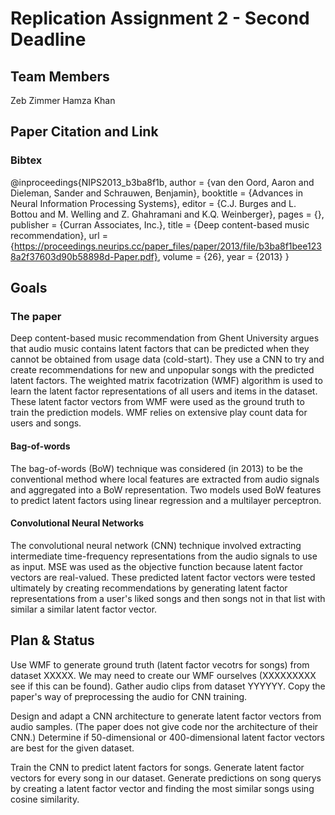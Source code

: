 # Replication Assignment 2 - Second Deadline

## Team Members
Zeb Zimmer
Hamza Khan

## Paper Citation and Link
### Bibtex
@inproceedings{NIPS2013_b3ba8f1b,
 author = {van den Oord, Aaron and Dieleman, Sander and Schrauwen, Benjamin},
 booktitle = {Advances in Neural Information Processing Systems},
 editor = {C.J. Burges and L. Bottou and M. Welling and Z. Ghahramani and K.Q. Weinberger},
 pages = {},
 publisher = {Curran Associates, Inc.},
 title = {Deep content-based music recommendation},
 url = {https://proceedings.neurips.cc/paper_files/paper/2013/file/b3ba8f1bee1238a2f37603d90b58898d-Paper.pdf},
 volume = {26},
 year = {2013}
}

## Goals
### The paper
Deep content-based music recommendation from Ghent University argues that audio music contains latent factors that can be predicted when they cannot be obtained from usage data (cold-start). They use a CNN to try and create recommendations for new and unpopular songs with the predicted latent factors. The weighted matrix facotrization (WMF) algorithm is used to learn the latent factor representations of all users and items in the dataset. These latent factor vectors from WMF were used as the ground truth to train the prediction models. WMF relies on extensive play count data for users and songs.

#### Bag-of-words
The bag-of-words (BoW) technique was considered (in 2013) to be the conventional method where local features are extracted from audio signals and aggregated into a BoW representation. Two models used BoW features to predict latent factors using linear regression and a multilayer perceptron. 

#### Convolutional Neural Networks
The convolutional neural network (CNN) technique involved extracting intermediate time-frequency representations from the audio signals to use as input. MSE was used as the objective function because latent factor vectors are real-valued. 
These predicted latent factor vectors were tested ultimately by creating recommendations by generating latent factor representations from a user's liked songs and then songs not in that list with similar a similar latent factor vector.

## Plan & Status
Use WMF to generate ground truth (latent factor vecotrs for songs) from dataset XXXXX. We may need to create our WMF ourselves (XXXXXXXXX see if this can be found).
Gather audio clips from dataset YYYYYY. Copy the paper's way of preprocessing the audio for CNN training.

Design and adapt a CNN architecture to generate latent factor vectors from audio samples. (The paper does not give code nor the architecture of their CNN.)
Determine if 50-dimensional or 400-dimensional latent factor vectors are best for the given dataset.

Train the CNN to predict latent factors for songs.
Generate latent factor vectors for every song in our dataset.
Generate predictions on song querys by creating a latent factor vector and finding the most similar songs using cosine similarity.  
